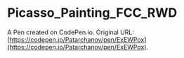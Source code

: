 # Picasso_Painting_FCC_RWD

A Pen created on CodePen.io. Original URL: [https://codepen.io/Patarchanov/pen/ExEWPox](https://codepen.io/Patarchanov/pen/ExEWPox).

